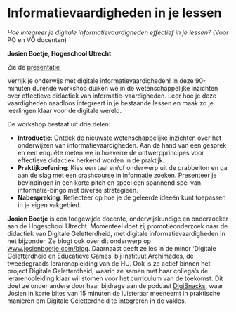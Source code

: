 # Informatievaardigheden in je lessen

*Hoe integreer je digitale informatievaardigheden effectief in je lessen?*
(Voor PO en VO docenten)

**Josien Boetje, Hogeschool Utrecht**

Zie de [presentatie](../assets/2023-11-09_ieni_digitale-informatievaardigheden-in-po-en-vo-josien-boetje.pdf)

Verrijk je onderwijs met digitale informatievaardigheden! 
In deze 90-minuten durende workshop duiken we in de wetenschappelijke inzichten 
over effectieve didactiek van informatie-vaardigheden. 
Leer hoe je deze vaardigheden naadloos integreert in je bestaande lessen en 
maak zo je leerlingen klaar voor de digitale wereld.

De workshop bestaat uit drie delen:

* **Introductie**: Ontdek de nieuwste wetenschappelijke inzichten over het 
onderwijzen van informatievaardigheden.
Aan de hand van een gesprek en een enquête meten we in hoeverre de 
ontwerpprincipes voor effectieve didactiek herkend worden in de praktijk.
* **Praktijkoefening**: Kies een taal en/of onderwerp uit de grabbelton en 
ga aan de slag met een crashcourse in informatie zoeken. 
Presenteer je bevindingen in een korte pitch en 
speel een spannend spel van informatie-bingo met diverse strategieën.
* **Nabespreking**: Reflecteer op hoe je de geleerde ideeën kunt toepassen 
in je eigen vakgebied.

**Josien Boetje** is een toegewijde docente, onderwijskundige en onderzoeker aan
de Hogeschool Utrecht. Momenteel doet zij promotieonderzoek naar de
didactiek van Digitale Geletterdheid, met digitale informatievaardigheden in
het bijzonder. Ze blogt ook over dit onderwerp op www.josienboetje.com/blog.
Daarnaast geeft ze les in de minor ‘Digitale Geletterdheid en Educatieve
Games’ bij Instituut Archimedes, de tweedegraads lerarenopleiding van de HU.
Ook is ze actief binnen het project Digitale Geletterdheid, waarin ze samen
met haar collega’s de lerarenopleiding klaar wil stomen voor het curriculum
van de toekomst. Dit doet ze onder andere door haar bijdrage aan de podcast
[DigiSnacks](https://open.spotify.com/show/0oa6OMYAXyLiDn25NnUDTw),
waar Josien in korte bites van 15 minuten de luisteraar meeneemt
in praktische manieren om Digitale Geletterdheid te integreren in de vakles.